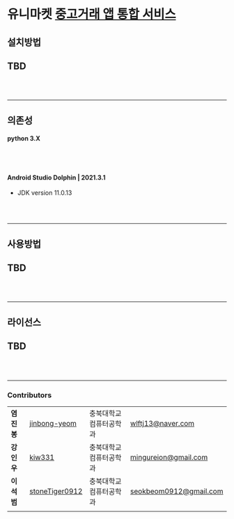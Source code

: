 # __유니마켓__ <u>중고거래 앱 통합 서비스</u> 


## __설치방법__  

## TBD  
<br/><br/>

---
## __의존성__
#### python 3.X  
<br/><br/>

#### Android Studio Dolphin | 2021.3.1
* JDK version 11.0.13

<br/><br/>


---
## __사용방법__
## TBD
<br/><br/>

---
## __라이선스__
## TBD
<br/><br/>

---
### __Contributors__
|||||
 |-|-|-|-|
 |**염진봉**|[jinbong-yeom](https://github.com/jinbong-yeom)| 충북대학교 컴퓨터공학과 | wlftj13@naver.com|
 |**강인우**|[kiw331](https://github.com/kiw331)|충북대학교 컴퓨터공학과| mingureion@gmail.com|
 |**이석범**|[stoneTiger0912](https://github.com/stoneTiger0912)|충북대학교 컴퓨터공학과|seokbeom0912@gmail.com|
 |||||


